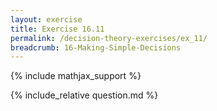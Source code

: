```yaml
---
layout: exercise
title: Exercise 16.11
permalink: /decision-theory-exercises/ex_11/
breadcrumb: 16-Making-Simple-Decisions
---
```


{% include mathjax_support %}

<div><i class="arrow-up loader" data-chapter="decision-theory-exercises" data-exercise="ex_11" data-rating="0"></i></div>
{% include_relative question.md %}

